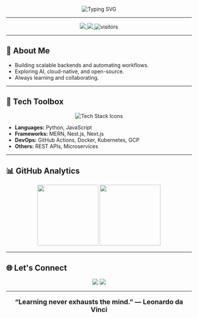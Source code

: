 <p align="center">
  <img src="https://readme-typing-svg.demolab.com?font=JetBrains+Mono&weight=700&size=28&pause=1000&color=2EC4B6&center=true&vCenter=true&width=700&lines=Hey%2C+I'm+Ajay+Susanth+%F0%9F%91%8B;Backend+%26+DevOps+Enthusiast;AIML+B.Tech+Student" alt="Typing SVG" />
</p>

---

<div align="center">
  <a href="https://www.linkedin.com/in/ajay2005susanth/">
    <img src="https://img.shields.io/badge/LinkedIn-0077B5?style=for-the-badge&logo=linkedin&logoColor=white" />
  </a>
  <a href="mailto:ajaysusanth10@gmail.com">
    <img src="https://img.shields.io/badge/Email-EA4335?style=for-the-badge&logo=gmail&logoColor=white" />
  </a>
  <img src="https://komarev.com/ghpvc/?username=AjaySusanth&style=for-the-badge&color=2EC4B6&label=Profile+Views" alt="visitors"/>
</div>

---

## 🚀 About Me

- Building scalable backends and automating workflows.
- Exploring AI, cloud-native, and open-source.
- Always learning and collaborating.

---

## 🧰 Tech Toolbox

<p align="center">
  <img src="https://skillicons.dev/icons?i=python,javascript,react,nodejs,nestjs,express,mongodb,nextjs,docker,kubernetes,gcp,githubactions&perline=7" alt="Tech Stack Icons" />
</p>

- **Languages:** Python, JavaScript
- **Frameworks:** MERN, Nest.js, Next.js
- **DevOps:** GitHub Actions, Docker, Kubernetes, GCP
- **Others:** REST APIs, Microservices

---

## 📊 GitHub Analytics

<p align="center">
  <img src="https://github-readme-stats.vercel.app/api?username=AjaySusanth&show_icons=true&theme=tokyonight&hide_title=true" height="165" />
  <img src="https://github-readme-stats.vercel.app/api/top-langs/?username=AjaySusanth&layout=compact&theme=tokyonight&hide_title=true" height="165" />
</p>

---

## 🌐 Let's Connect

<p align="center">
  <a href="mailto:ajaysusanth10@gmail.com"><img src="https://img.shields.io/badge/Gmail-EA4335?style=flat-square&logo=gmail&logoColor=white"/></a>
  <a href="https://www.linkedin.com/in/ajay2005susanth/"><img src="https://img.shields.io/badge/LinkedIn-0A66C2?style=flat-square&logo=linkedin&logoColor=white"/></a>
</p>

---

<p align="center" style="font-size:18px"><b>
  “Learning never exhausts the mind.” — Leonardo da Vinci
</b></p>
